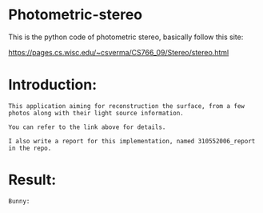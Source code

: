 # Photometric-stereo

This is the python code of photometric stereo, basically follow this site:

https://pages.cs.wisc.edu/~csverma/CS766_09/Stereo/stereo.html


# Introduction:

    This application aiming for reconstruction the surface, from a few photos along with their light source information.
    
    You can refer to the link above for details.
    
    I also write a report for this implementation, named 310552006_report in the repo.
    
# Result:

    Bunny:
    
        
    
    
